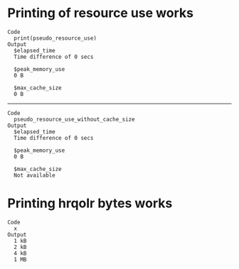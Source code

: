 # Printing of resource use works

    Code
      print(pseudo_resource_use)
    Output
      $elapsed_time
      Time difference of 0 secs
      
      $peak_memory_use
      0 B
      
      $max_cache_size
      0 B
      

---

    Code
      pseudo_resource_use_without_cache_size
    Output
      $elapsed_time
      Time difference of 0 secs
      
      $peak_memory_use
      0 B
      
      $max_cache_size
      Not available
      

# Printing hrqolr bytes works

    Code
      x
    Output
      1 kB
      2 kB
      4 kB
      1 MB

